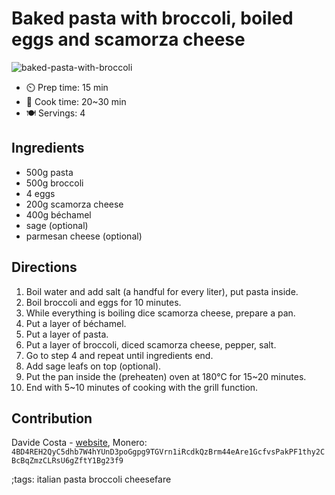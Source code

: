 # Baked pasta with broccoli, boiled eggs and scamorza cheese

![baked-pasta-with-broccoli](pix/baked-pasta-with-broccoli.webp)

- ⏲️ Prep time: 15 min
- 🍳 Cook time: 20~30 min
- 🍽️ Servings: 4

## Ingredients

- 500g pasta
- 500g broccoli
- 4 eggs 
- 200g scamorza cheese
- 400g béchamel 
- sage (optional)
- parmesan cheese (optional)

## Directions 

1. Boil water and add salt (a handful for every liter), put pasta inside.
2. Boil broccoli and eggs for 10 minutes.
3. While everything is boiling dice scamorza cheese, prepare a pan.
4. Put a layer of béchamel.
5. Put a layer of pasta.
6. Put a layer of broccoli, diced scamorza cheese, pepper, salt.
7. Go to step 4 and repeat until ingredients end.
8. Add sage leafs on top (optional).
9. Put the pan inside the (preheaten) oven at 180°C for 15~20 minutes.
10. End with 5~10 minutes of cooking with the grill function.

## Contribution

Davide Costa - [website](davcloud.xyz), 
Monero: `4BD4REH2QyC5dhb7W4hYUnD3poGgpg9TGVrn1iRcdkQzBrm44eAre1GcfvsPakPF1thy2CBcBqZmzCLRsU6gZftY1Bg23f9`

;tags: italian pasta broccoli cheesefare

